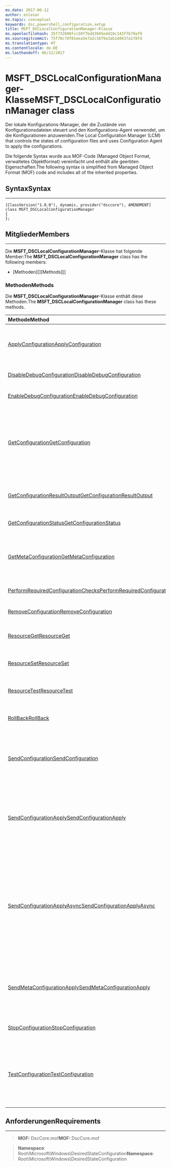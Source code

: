 ```yaml
---
ms.date: 2017-06-12
author: eslesar
ms.topic: conceptual
keywords: dsc,powershell,configuration,setup
title: MSFT_DSCLocalConfigurationManager-Klasse
ms.openlocfilehash: 35f732698fcc58f7bd43945edd10c143ffb79af9
ms.sourcegitcommit: 75f70c7df01eea5e7a2c16f9a3ab1dd437a1f8fd
ms.translationtype: HT
ms.contentlocale: de-DE
ms.lasthandoff: 06/12/2017
---
```

# <a name="msftdsclocalconfigurationmanager-class"></a><span data-ttu-id="590f0-103">MSFT_DSCLocalConfigurationManager-Klasse</span><span class="sxs-lookup"><span data-stu-id="590f0-103">MSFT_DSCLocalConfigurationManager class</span></span>

<span data-ttu-id="590f0-104">Der lokale Konfigurations-Manager, der die Zustände von Konfigurationsdateien steuert und den Konfigurations-Agent verwendet, um die Konfigurationen anzuwenden.</span><span class="sxs-lookup"><span data-stu-id="590f0-104">The Local Configuration Manager (LCM) that controls the states of configuration files and uses Configuration Agent to apply the configurations.</span></span>

<span data-ttu-id="590f0-105">Die folgende Syntax wurde aus MOF-Code (Managed Object Format, verwaltetes Objektformat) vereinfacht und enthält alle geerbten Eigenschaften.</span><span class="sxs-lookup"><span data-stu-id="590f0-105">The following syntax is simplified from Managed Object Format (MOF) code and includes all of the inherited properties.</span></span>

## <a name="syntax"></a><span data-ttu-id="590f0-106">Syntax</span><span class="sxs-lookup"><span data-stu-id="590f0-106">Syntax</span></span>
------

``` syntax
[ClassVersion("1.0.0"), dynamic, provider("dsccore"), AMENDMENT]
class MSFT_DSCLocalConfigurationManager
{
};
```

## <a name="members"></a><span data-ttu-id="590f0-107">Mitglieder</span><span class="sxs-lookup"><span data-stu-id="590f0-107">Members</span></span>
-------

<span data-ttu-id="590f0-108">Die **MSFT_DSCLocalConfigurationManager**-Klasse hat folgende Member:</span><span class="sxs-lookup"><span data-stu-id="590f0-108">The **MSFT_DSCLocalConfigurationManager** class has the following members:</span></span>

-   <span data-ttu-id="590f0-109">[Methoden][]</span><span class="sxs-lookup"><span data-stu-id="590f0-109">[Methods][]</span></span>

### <a name="methods"></a><span data-ttu-id="590f0-110">Methoden</span><span class="sxs-lookup"><span data-stu-id="590f0-110">Methods</span></span>

<span data-ttu-id="590f0-111">Die **MSFT_DSCLocalConfigurationManager**-Klasse enthält diese Methoden.</span><span class="sxs-lookup"><span data-stu-id="590f0-111">The **MSFT_DSCLocalConfigurationManager** class has these methods.</span></span>

|<span data-ttu-id="590f0-112">Methode</span><span class="sxs-lookup"><span data-stu-id="590f0-112">Method</span></span> |<span data-ttu-id="590f0-113">Beschreibung</span><span class="sxs-lookup"><span data-stu-id="590f0-113">Description</span></span> |
|:--- |:---|
| [<span data-ttu-id="590f0-114">ApplyConfiguration</span><span class="sxs-lookup"><span data-stu-id="590f0-114">ApplyConfiguration</span></span>](msft-dsclocalconfigurationmanager-applyconfiguration.md)| <span data-ttu-id="590f0-115">Verwendet den Konfigurations-Agent, um die ausstehende Konfiguration anzuwenden.</span><span class="sxs-lookup"><span data-stu-id="590f0-115">Uses the Configuration Agent to apply the configuration that is pending.</span></span>| 
| [<span data-ttu-id="590f0-116">DisableDebugConfiguration</span><span class="sxs-lookup"><span data-stu-id="590f0-116">DisableDebugConfiguration</span></span>](msft-dsclocalconfigurationmanager-disabledebugconfiguration.md)| <span data-ttu-id="590f0-117">Deaktiviert das Debuggen von DSC-Ressourcen.</span><span class="sxs-lookup"><span data-stu-id="590f0-117">Disables DSC resource debugging.</span></span>| 
| [<span data-ttu-id="590f0-118">EnableDebugConfiguration</span><span class="sxs-lookup"><span data-stu-id="590f0-118">EnableDebugConfiguration</span></span>](msft-dsclocalconfigurationmanager-enabledebugconfiguration.md)| <span data-ttu-id="590f0-119">Aktiviert das Debuggen von DSC-Ressourcen.</span><span class="sxs-lookup"><span data-stu-id="590f0-119">Enables DSC resource debugging.</span></span>| 
| [<span data-ttu-id="590f0-120">GetConfiguration</span><span class="sxs-lookup"><span data-stu-id="590f0-120">GetConfiguration</span></span>](msft-dsclocalconfigurationmanager-getconfiguration.md)| <span data-ttu-id="590f0-121">Sendet das Konfigurationsdokument an den verwalteten Knoten und verwendet die **Get**-Methode des Konfigurations-Agents, um die Konfiguration anzuwenden.</span><span class="sxs-lookup"><span data-stu-id="590f0-121">Sends the configuration document to the managed node and uses the **Get** method of the Configuration Agent to apply the configuration.</span></span>| 
| [<span data-ttu-id="590f0-122">GetConfigurationResultOutput</span><span class="sxs-lookup"><span data-stu-id="590f0-122">GetConfigurationResultOutput</span></span>](msft-dsclocalconfigurationmanager-getconfigurationresultoutput.md)| <span data-ttu-id="590f0-123">Ruft die Konfigurations-Agent-Ausgabe im Zusammenhang mit einem bestimmten Auftrag ab.</span><span class="sxs-lookup"><span data-stu-id="590f0-123">Gets the Configuration Agent output relating to a specific job.</span></span>| 
| [<span data-ttu-id="590f0-124">GetConfigurationStatus</span><span class="sxs-lookup"><span data-stu-id="590f0-124">GetConfigurationStatus</span></span>](msft-dsclocalconfigurationmanager-getconfigurationstatus.md)| <span data-ttu-id="590f0-125">Abrufen des Konfigurationsstatusverlaufs.</span><span class="sxs-lookup"><span data-stu-id="590f0-125">Get the configuration status history.</span></span>| 
| [<span data-ttu-id="590f0-126">GetMetaConfiguration</span><span class="sxs-lookup"><span data-stu-id="590f0-126">GetMetaConfiguration</span></span>](msft-dsclocalconfigurationmanager-getmetaconfiguration.md)| <span data-ttu-id="590f0-127">Ruft die Einstellungen des lokalen Konfigurations-Managers ab, die zur Steuerung des Konfigurations-Agents verwendet werden.</span><span class="sxs-lookup"><span data-stu-id="590f0-127">Gets the LCM settings that are used to control Configuration Agent.</span></span>| 
| [<span data-ttu-id="590f0-128">PerformRequiredConfigurationChecks</span><span class="sxs-lookup"><span data-stu-id="590f0-128">PerformRequiredConfigurationChecks</span></span>](msft-dsclocalconfigurationmanager-performrequiredconfigurationchecks.md)| <span data-ttu-id="590f0-129">Startet die Konsistenzprüfung.</span><span class="sxs-lookup"><span data-stu-id="590f0-129">Starts the consistency check.</span></span>| 
| [<span data-ttu-id="590f0-130">RemoveConfiguration</span><span class="sxs-lookup"><span data-stu-id="590f0-130">RemoveConfiguration</span></span>](msft-dsclocalconfigurationmanager-removeconfiguration.md)| <span data-ttu-id="590f0-131">Entfernt die Konfigurationsdateien.</span><span class="sxs-lookup"><span data-stu-id="590f0-131">Removes the configuration files.</span></span>| 
| [<span data-ttu-id="590f0-132">ResourceGet</span><span class="sxs-lookup"><span data-stu-id="590f0-132">ResourceGet</span></span>](msft-dsclocalconfigurationmanager-resourceget.md)| <span data-ttu-id="590f0-133">Ruft direkt die **Get**-Methode einer DSC-Ressource auf.</span><span class="sxs-lookup"><span data-stu-id="590f0-133">Directly calls the **Get** method of a DSC resource.</span></span>| 
| [<span data-ttu-id="590f0-134">ResourceSet</span><span class="sxs-lookup"><span data-stu-id="590f0-134">ResourceSet</span></span>](msft-dsclocalconfigurationmanager-resourceset.md)| <span data-ttu-id="590f0-135">Ruft direkt die **Set**-Methode einer DSC-Ressource auf.</span><span class="sxs-lookup"><span data-stu-id="590f0-135">Directly calls the **Set** method of a DSC resource.</span></span>| 
| [<span data-ttu-id="590f0-136">ResourceTest</span><span class="sxs-lookup"><span data-stu-id="590f0-136">ResourceTest</span></span>](msft-dsclocalconfigurationmanager-resourcetest.md)| <span data-ttu-id="590f0-137">Ruft direkt die **Test**-Methode einer DSC-Ressource auf.</span><span class="sxs-lookup"><span data-stu-id="590f0-137">Directly calls the **Test** method of a DSC resource.</span></span>| 
| [<span data-ttu-id="590f0-138">RollBack</span><span class="sxs-lookup"><span data-stu-id="590f0-138">RollBack</span></span>](msft-dsclocalconfigurationmanager-rollback.md)| <span data-ttu-id="590f0-139">Führt einen Rollback zu einer vorherigen Konfiguration aus.</span><span class="sxs-lookup"><span data-stu-id="590f0-139">Rolls back to a previous configuration.</span></span>| 
| [<span data-ttu-id="590f0-140">SendConfiguration</span><span class="sxs-lookup"><span data-stu-id="590f0-140">SendConfiguration</span></span>](msft-dsclocalconfigurationmanager-sendconfiguration.md)| <span data-ttu-id="590f0-141">Sendet das Konfigurationsdokument an den verwalteten Knoten und speichert es als ausstehende Änderung.</span><span class="sxs-lookup"><span data-stu-id="590f0-141">Sends the configuration document to the managed node and saves it as a pending change.</span></span>| 
| [<span data-ttu-id="590f0-142">SendConfigurationApply</span><span class="sxs-lookup"><span data-stu-id="590f0-142">SendConfigurationApply</span></span>](msft-dsclocalconfigurationmanager-sendconfigurationapply.md)| <span data-ttu-id="590f0-143">Sendet das Konfigurationsdokument an den verwalteten Knoten und verwendet den Konfigurations-Agent zum Anwenden der Konfiguration.</span><span class="sxs-lookup"><span data-stu-id="590f0-143">Sends the configuration document to the managed node and uses the Configuration Agent to apply the configuration.</span></span>| 
| [<span data-ttu-id="590f0-144">SendConfigurationApplyAsync</span><span class="sxs-lookup"><span data-stu-id="590f0-144">SendConfigurationApplyAsync</span></span>](msft-dsclocalconfigurationmanager-sendconfigurationapplyasync.md)| <span data-ttu-id="590f0-145">Senden des Konfigurationsdokuments an den verwalteten Knoten und Beginnen mit der Verwendung des Konfigurations-Agents zum Anwenden der Konfiguration.</span><span class="sxs-lookup"><span data-stu-id="590f0-145">Send the configuration document to the managed node and start using the Configuration Agent to apply the configuration.</span></span> <span data-ttu-id="590f0-146">Verwenden Sie „GetConfigurationResultOutput“, um Ergebnisausgaben abzurufen.</span><span class="sxs-lookup"><span data-stu-id="590f0-146">Use GetConfigurationResultOutput to retrieve result output.</span></span>| 
| [<span data-ttu-id="590f0-147">SendMetaConfigurationApply</span><span class="sxs-lookup"><span data-stu-id="590f0-147">SendMetaConfigurationApply</span></span>](msft-dsclocalconfigurationmanager-sendmetaconfigurationapply.md)| <span data-ttu-id="590f0-148">Legt die Einstellungen des lokalen Konfigurations-Managers fest, die zur Steuerung des Konfigurations-Agents verwendet werden.</span><span class="sxs-lookup"><span data-stu-id="590f0-148">Sets the LCM settings that are used to control the Configuration Agent.</span></span>| 
| [<span data-ttu-id="590f0-149">StopConfiguration</span><span class="sxs-lookup"><span data-stu-id="590f0-149">StopConfiguration</span></span>](msft-dsclocalconfigurationmanager-stopconfiguration.md)| <span data-ttu-id="590f0-150">Beende die Konfiguration, die gerade ausgeführt wird.</span><span class="sxs-lookup"><span data-stu-id="590f0-150">Stops the configuration that is in progress.</span></span>| 
| [<span data-ttu-id="590f0-151">TestConfiguration</span><span class="sxs-lookup"><span data-stu-id="590f0-151">TestConfiguration</span></span>](msft-dsclocalconfigurationmanager-testconfiguration.md)| <span data-ttu-id="590f0-152">Sendet das Konfigurationsdokument an den verwalteten Knoten und überprüft die aktuelle Konfiguration anhand dieses Dokuments.</span><span class="sxs-lookup"><span data-stu-id="590f0-152">Sends the configuration document to the managed node and verifies the current configuration against the document.</span></span>| 



 

## <a name="requirements"></a><span data-ttu-id="590f0-153">Anforderungen</span><span class="sxs-lookup"><span data-stu-id="590f0-153">Requirements</span></span>
------------
><span data-ttu-id="590f0-154">**MOF:** DscCore.mof</span><span class="sxs-lookup"><span data-stu-id="590f0-154">**MOF:** DscCore.mof</span></span>

><span data-ttu-id="590f0-155">**Namespace**: Root\Microsoft\Windows\DesiredStateConfiguration</span><span class="sxs-lookup"><span data-stu-id="590f0-155">**Namespace**: Root\Microsoft\Windows\DesiredStateConfiguration</span></span>



 

 




